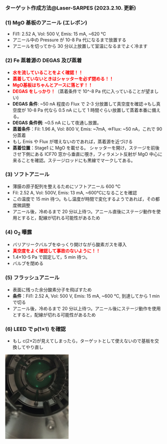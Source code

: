 <h3>ターゲット作成方法@Laser-SARPES (2023.2.10. 更新)</h3>

<h3>(1) MgO 基板のアニール (エレボン)</h3>
<ul><li>Fil1: 2.52 A, Vol: 500 V, Emis: 15 mA, ~620 ℃ </li>
<li>アニール中の Pressure が 10<super>-8</super> Pa 代になるまで放置する</li>
<li>アニールを切ってから 30 分以上放置して室温になるまでよく冷ます</li></ul>

<h3>(2) Fe 蒸着源の DEGAS 及び蒸着</h3>
<ul><li><span style="color: red; "><b>水を流していることをよく確認！！</b></span></li>
<li><span style="color: red; "><b>蒸着していないときはシャッターを必ず閉める！！</b></span></li>
<li><span style="color: red; "><b>MgO基板はちゃんとアースに落とす！！</b></span></li>
<li><span style="color: red; "><b>DEGAS をしっかり！</b></span>（蒸着条件で 10^-8 Pa 代に入っていることが望ましい)</li>
<li><b>DEGAS 条件</b>: ~50 nA 程度の Flux で 2-3 分放置して真空度を確認→もし真空度が 10-8 Pa 代なら 0.5 nA にして 1 時間ぐらい放置して蒸着本番に備える。</li>
<li><b>DEGAS 条件例</b>: ~0.5 nA にして夜通し放置。</li>
<li><b>蒸着条件</b>：Fil: 1.96 A, Vol: 800 V, Emis: ~7mA, =>Flux: ~50 nA，これで 90 分蒸着 </li>
<li>もし Emis や Flux が増えないのであれば，蒸着源を近づける</li>
<li><b>蒸着位置</b>：Stage1 に MgO を載せる。 シャッターを開け，ステージを前後させ下側にある ICF70 窓から垂直に覗き，フィラメント反射が MgO 中心に来ることを確認。ステージロッドにも黒線でマークしてある。</li></ul>

<h3>(3) ソフトアニール</h3>
<ul><li>薄膜の原子配列を整えるためにソフトアニール 600 ℃</li>
<li>Fil: 2.52 A, Vol: 500V, Emis: 13 mA, ~600℃になることを確認</li>
<li>この温度で 15 min 待つ。もし温度が時間で変化するようであれば，その都度微調整</li>
<li>アニール後，冷めるまで 20 分以上待つ。アニール直後にステージ動作を使用とすると，配線が切れる可能性があるため</li>
</ul>

<h3>(4) O<sub>2</sub> 曝露</h3>
<ul><li>バリアリークバルブをゆっくり開けながら酸素ガスを導入</li>
<li><b><font color="red">真空度をよく確認して事故のないように！！</font></b></li>
<li>1.4×10<super>-5</super> Pa で固定して，5 min 待つ。</li>
<li>バルブを閉める</li>
</ul>

<h3>(5) フラッシュアニール</h3>
<ul><li>表面に残った余分酸素分子を飛ばすため</li>
<li><b>条件</b>：Fil1: 2.52 A, Vol: 500 V, Emis: 15 mA, ~600 ℃, 到達してから 1 min で切る </li>
<li>アニール後，冷めるまで 20 分以上待つ。アニール後にステージ動作を使用とすると，配線が切れる可能性があるため</li></ul>

<h3>(6) LEED で p(1×1) を確認</h3>
<ul>
<li>もし c(2×2)が見えてしまったら，ターゲットとして使えないので基板を交換してやり直し</li>
</ul>
<img src="https://github.com/Hikaribussei-lab/homepage/blob/440db5b5bdc722eae09fbdac4a48a22bdc2a10c3/target/img/MgOFe.jpg" height="40%" width="40%" />
